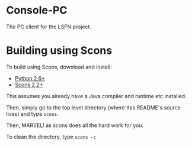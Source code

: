 Console-PC
==========

The PC client for the LSFN project.

Building using Scons
====================

To build using Scons, download and install:  
*	[Python 2.6+](www.python.org)
*	[Scons 2.2+](www.scons.org)

This assumes you already have a Java compiler and runtime etc installed.

Then, simply go to the top level directory (where this README's source lives) and type `scons`.

Then, MARVEL! as scons does all the hard work for you.

To clean the directory, type `scons -c`
